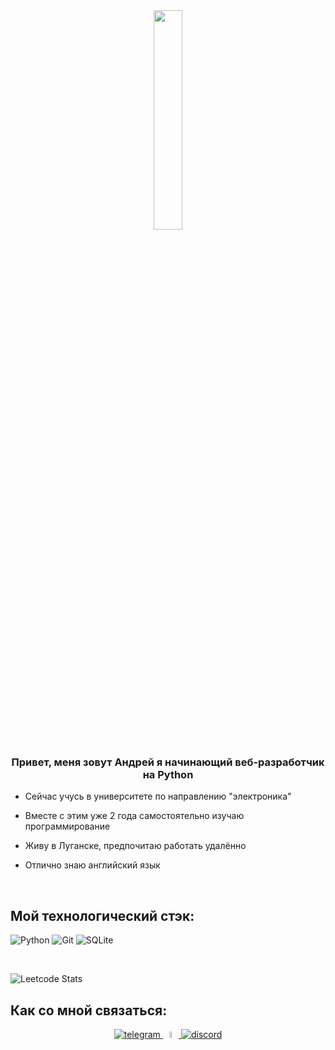 <div align="center">
<img src="https://i.pinimg.com/564x/0a/dc/ad/0adcad20f7f293ebf611e54c5855953a.jpg" align="center" style="width: 30%" />
</div>  
  

### <div align="center">Привет, меня зовут Андрей я начинающий веб-разработчик на Python</div>  
  

- Сейчас учусь в университете по направлению "электроника"  
  

- Вместе с этим уже 2 года самостоятельно изучаю программирование   
  

- Живу в Луганске, предпочитаю работать удалённо  
  

- Отлично знаю английский язык  
  

<br/>  


## Мой технологический стэк:

![Python](https://img.shields.io/badge/python-3670A0?style=for-the-badge&logo=python&logoColor=ffdd54)
![Git](https://img.shields.io/badge/git-%23F05033.svg?style=for-the-badge&logo=git&logoColor=white)
![SQLite](https://img.shields.io/badge/sqlite-%2307405e.svg?style=for-the-badge&logo=sqlite&logoColor=white)
<!---
![Pytest](https://img.shields.io/badge/pytest-%23ffffff.svg?style=for-the-badge&logo=pytest&logoColor=2f9fe3)
![FastAPI](https://img.shields.io/badge/FastAPI-005571?style=for-the-badge&logo=fastapi)
![Django](https://img.shields.io/badge/django-%23092E20.svg?style=for-the-badge&logo=django&logoColor=white)
![Flask](https://img.shields.io/badge/flask-%23000.svg?style=for-the-badge&logo=flask&logoColor=white)
![Selenium](https://img.shields.io/badge/-selenium-%43B02A?style=for-the-badge&logo=selenium&logoColor=white)
![PowerShell](https://img.shields.io/badge/PowerShell-%235391FE.svg?style=for-the-badge&logo=powershell&logoColor=white)
![Pandas](https://img.shields.io/badge/pandas-%23150458.svg?style=for-the-badge&logo=pandas&logoColor=white) 
![Nginx](https://img.shields.io/badge/nginx-%23009639.svg?style=for-the-badge&logo=nginx&logoColor=white)
![Docker](https://img.shields.io/badge/docker-%230db7ed.svg?style=for-the-badge&logo=docker&logoColor=white)
![NumPy](https://img.shields.io/badge/numpy-%23013243.svg?style=for-the-badge&logo=numpy&logoColor=white)
![Redis](https://img.shields.io/badge/redis-%23DD0031.svg?style=for-the-badge&logo=redis&logoColor=white)
--->
<br/>  


![Leetcode Stats](https://leetcard.jacoblin.cool/destracthioner?theme=dark)



## Как со мной связаться: 
<div align="center">
<a href="https://t.me/AndreyYsov" target="_blank">
<img src=https://img.shields.io/badge/Telegram-2CA5E0?style=for-the-badge&logo=telegram&logoColor=white alt=telegram style="margin-bottom: 5px;" />
</a>
<a href="https://vk.com/id371910099" target="_blank">
<img src=https://encrypted-tbn0.gstatic.com/images?q=tbn:ANd9GcSVI6ohgsy0xNcaYXKshDRUKjR6c_ecS7wmMA&s alt=vk style="width: 5%" />
</a>
<a href=https://discordapp.com/users/1293956899573862541/ target="_blank">
<img src=https://img.shields.io/badge/Discord-%235865F2.svg?style=for-the-badge&logo=discord&logoColor=white alt=discord style="margin-bottom: 5px;" />
</a>
</div>  

<br />
